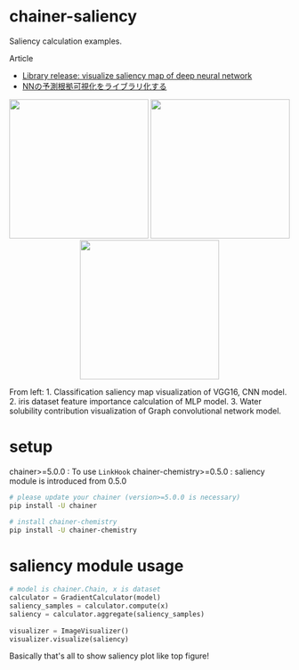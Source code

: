 # chainer-saliency

Saliency calculation examples.

Article
 - [Library release: visualize saliency map of deep neural network](http://corochann.com/library-release-visualize-saliency-map-of-deep-neural-network-1478.html)
 - [NNの予測根拠可視化をライブラリ化する](https://qiita.com/corochann/items/066dcbfbe04a6bd447a3)

<div float="left" align="middle">
  <img src="https://qiita-image-store.s3.amazonaws.com/0/25635/963ca7b5-9f88-d7c7-4b6e-30afa35d5573.png" width="250" /> 
  <img src="https://qiita-image-store.s3.amazonaws.com/0/25635/56171a48-920a-f346-a581-6e0116f333e6.png" width="250" />
  <img src="https://qiita-image-store.s3.amazonaws.com/0/25635/1d2585f8-7cc9-7ddc-cdf1-6f1094ced2b3.png" width="250" />
</div>

From left: 1. Classification saliency map visualization of VGG16, CNN model. 2. iris dataset feature importance calculation of MLP model. 3. Water solubility contribution visualization of Graph convolutional network model.

# setup

chainer>=5.0.0 : To use `LinkHook` 
chainer-chemistry>=0.5.0 : saliency module is introduced from 0.5.0

```bash
# please update your chainer (version>=5.0.0 is necessary)
pip install -U chainer

# install chainer-chemistry
pip install -U chainer-chemistry
```

# saliency module usage

```python
# model is chainer.Chain, x is dataset
calculator = GradientCalculator(model)
saliency_samples = calculator.compute(x)
saliency = calculator.aggregate(saliency_samples)
 
visualizer = ImageVisualizer()
visualizer.visualize(saliency)
```

Basically that's all to show saliency plot like top figure!

